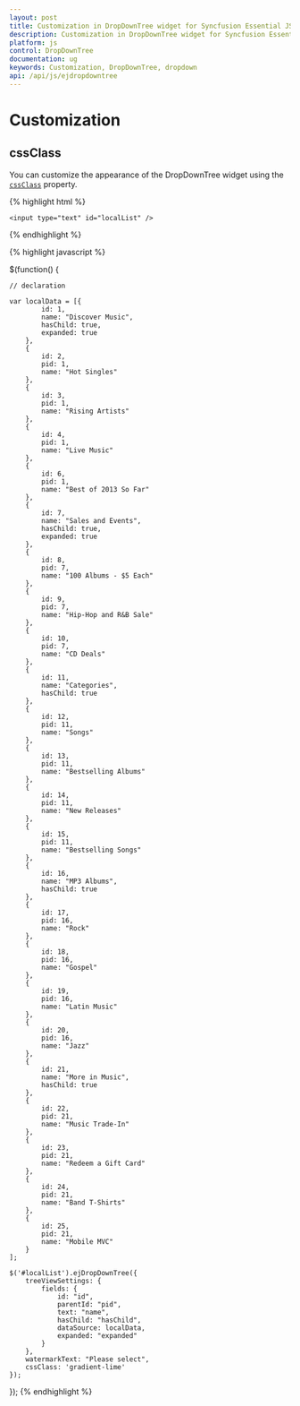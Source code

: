 ```yaml
---
layout: post
title: Customization in DropDownTree widget for Syncfusion Essential JS
description: Customization in DropDownTree widget for Syncfusion Essential JS
platform: js
control: DropDownTree
documentation: ug
keywords: Customization, DropDownTree, dropdown
api: /api/js/ejdropdowntree
---
```


# Customization

## cssClass

You can customize the appearance of the DropDownTree widget using the [`cssClass`](https://help.syncfusion.com/api/js/ejdropdowntree#members:cssclass) property.

{% highlight html %}

	<input type="text" id="localList" />

{% endhighlight %}
	
{% highlight javascript %}

$(function() {

    // declaration

    var localData = [{
            id: 1,
            name: "Discover Music",
            hasChild: true,
            expanded: true
        },
        {
            id: 2,
            pid: 1,
            name: "Hot Singles"
        },
        {
            id: 3,
            pid: 1,
            name: "Rising Artists"
        },
        {
            id: 4,
            pid: 1,
            name: "Live Music"
        },
        {
            id: 6,
            pid: 1,
            name: "Best of 2013 So Far"
        },
        {
            id: 7,
            name: "Sales and Events",
            hasChild: true,
            expanded: true
        },
        {
            id: 8,
            pid: 7,
            name: "100 Albums - $5 Each"
        },
        {
            id: 9,
            pid: 7,
            name: "Hip-Hop and R&B Sale"
        },
        {
            id: 10,
            pid: 7,
            name: "CD Deals"
        },
        {
            id: 11,
            name: "Categories",
            hasChild: true
        },
        {
            id: 12,
            pid: 11,
            name: "Songs"
        },
        {
            id: 13,
            pid: 11,
            name: "Bestselling Albums"
        },
        {
            id: 14,
            pid: 11,
            name: "New Releases"
        },
        {
            id: 15,
            pid: 11,
            name: "Bestselling Songs"
        },
        {
            id: 16,
            name: "MP3 Albums",
            hasChild: true
        },
        {
            id: 17,
            pid: 16,
            name: "Rock"
        },
        {
            id: 18,
            pid: 16,
            name: "Gospel"
        },
        {
            id: 19,
            pid: 16,
            name: "Latin Music"
        },
        {
            id: 20,
            pid: 16,
            name: "Jazz"
        },
        {
            id: 21,
            name: "More in Music",
            hasChild: true
        },
        {
            id: 22,
            pid: 21,
            name: "Music Trade-In"
        },
        {
            id: 23,
            pid: 21,
            name: "Redeem a Gift Card"
        },
        {
            id: 24,
            pid: 21,
            name: "Band T-Shirts"
        },
        {
            id: 25,
            pid: 21,
            name: "Mobile MVC"
        }
    ];

    $('#localList').ejDropDownTree({
        treeViewSettings: {
            fields: {
                id: "id",
                parentId: "pid",
                text: "name",
                hasChild: "hasChild",
                dataSource: localData,
                expanded: "expanded"
            }
        },
        watermarkText: "Please select",
        cssClass: 'gradient-lime'
    });

});
	{% endhighlight %}
